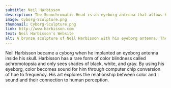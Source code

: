 ```yaml
---
subtitle: Neil Harbisson
description: The Sonochromatic Head is an eyeborg antenna that allows Harbisson to identify colors through sound frequencies.
image: Cyborg-Sculpture.png
thumbnail: Cyborg-Sculpture.png
link: http://www.harbisson.com
text: Neil Harbisson's Website
alt: A bronze sculpture of Neil Harbisson with his eyeborg antenna. The antenna goes from inside the back of his head to hanging over his forehead.
---
```

Neil Harbisson became a cyborg when he implanted an eyeborg antenna inside his skull. Harbisson has a rare form of color blindness called achromotopsia and only sees shades of black, white, and gray. By using his eyeborg, color becomes sound for him through computer chip conversion of hue to frequency. His art explores the relationship between color and sound and their connection to human perception.  
